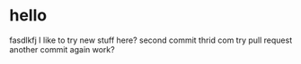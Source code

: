 # hello
fasdlkfj
I like to try new stuff here?
second commit
thrid com
try pull request
another commit
again
work?
